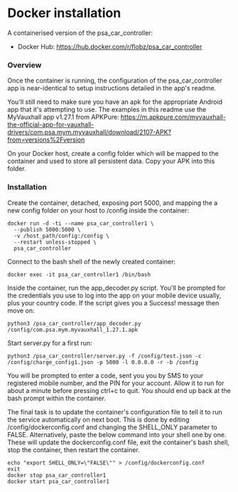 # Docker installation

A containerised version of the psa_car_controller:
- Docker Hub: https://hub.docker.com/r/flobz/psa_car_controller


### Overview
Once the container is running, the configuration of the psa_car_controller app is near-identical to setup instructions detailed in the app's readme.

You'll still need to make sure you have an apk for the appropriate Android app that it's attempting to use. The examples in this readme use the MyVauxhall app v1.27.1 from APKPure:
https://m.apkpure.com/myvauxhall-the-official-app-for-vauxhall-drivers/com.psa.mym.myvauxhall/download/2107-APK?from=versions%2Fversion

On your Docker host, create a config folder which will be mapped to the container and used to store all persistent data. Copy your APK into this folder.

### Installation
Create the container, detached, exposing port 5000, and mapping the a new config folder on your host to /config inside the container:

```
docker run -d -ti --name psa_car_controller1 \
  --publish 5000:5000 \
  -v /host_path/config:/config \
  --restart unless-stopped \
  psa_car_controller
```

Connect to the bash shell of the newly created container:
```
docker exec -it psa_car_controller1 /bin/bash
```

Inside the container, run the app_decoder.py script. You'll be prompted for the credentials you use to log into the app 
on your mobile device usually, plus your country code. If the script gives you a Success! message then move on:
```
python3 /psa_car_controller/app_decoder.py /config/com.psa.mym.myvauxhall_1.27.1.apk
```
Start server.py for a first run:
```
python3 /psa_car_controller/server.py -f /config/test.json -c /config/charge_config1.json -p 5000 -l 0.0.0.0 -r -b /config
```
You will be prompted to enter a code, sent you you by SMS to your registered mobile number, and the PIN for your account.
Allow it to run for about a minute before pressing ctrl+c to quit. 
You should end up back at the bash prompt within the container.

The final task is to update the container's configuration file to tell it to run the service automatically on next boot.
This is done by editing /config/dockerconfig.conf and changing the SHELL_ONLY parameter to FALSE. 
Alternatively, paste the below command into your shell one by one. 
These will update the dockerconfig.conf file, exit the container's bash shell, stop the container, 
then restart the container.

```
echo "export SHELL_ONLY=\"FALSE\"" > /config/dockerconfig.conf
exit
docker stop psa_car_controller1
docker start psa_car_controller1
```
